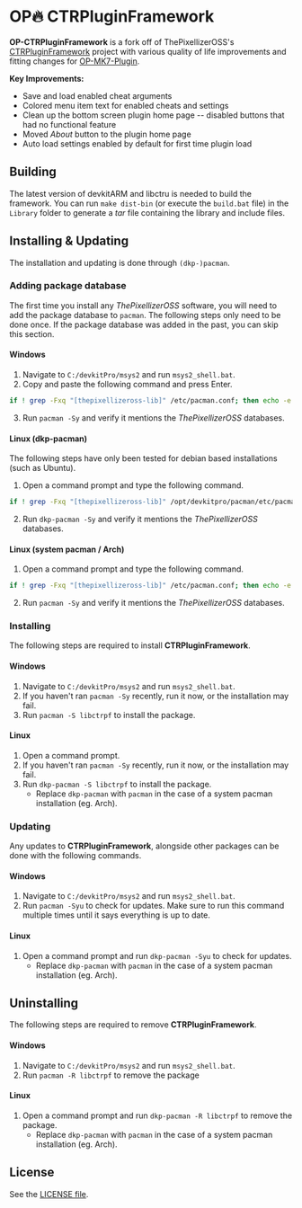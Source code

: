# OP🔥 CTRPluginFramework
**OP-CTRPluginFramework** is a fork off of ThePixellizerOSS's [CTRPluginFramework](https://gitlab.com/thepixellizeross/ctrpluginframework) project with various quality of life improvements and fitting changes for [OP-MK7-Plugin](https://github.com/memoization/OP-MK7-Plugin).

**Key Improvements:**
- Save and load enabled cheat arguments
- Colored menu item text for enabled cheats and settings
- Clean up the bottom screen plugin home page -- disabled buttons that had no functional feature
- Moved *About* button to the plugin home page
- Auto load settings enabled by default for first time plugin load

## Building
The latest version of devkitARM and libctru is needed to build the framework. You can run `make dist-bin` (or execute the `build.bat` file) in the `Library` folder to generate a *tar* file containing the library and include files.

## Installing & Updating
The installation and updating is done through `(dkp-)pacman`.

### Adding package database
The first time you install any *ThePixellizerOSS* software, you will need to add the package database to `pacman`. The following steps only need to be done once. If the package database was added in the past, you can skip this section.

#### Windows
1. Navigate to `C:/devkitPro/msys2` and run `msys2_shell.bat`.
2. Copy and paste the following command and press Enter.
```sh
if ! grep -Fxq "[thepixellizeross-lib]" /etc/pacman.conf; then echo -e "\n[thepixellizeross-lib]\nServer = https://thepixellizeross.gitlab.io/packages/any\nSigLevel = Optional" | tee -a /etc/pacman.conf > /dev/null; fi; if ! grep -Fxq "[thepixellizeross-win]" /etc/pacman.conf; then echo -e "\n[thepixellizeross-win]\nServer = https://thepixellizeross.gitlab.io/packages/x86_64/win\nSigLevel = Optional" | tee -a /etc/pacman.conf > /dev/null; fi
```
3. Run `pacman -Sy` and verify it mentions the *ThePixellizerOSS* databases.

#### Linux (dkp-pacman)
The following steps have only been tested for debian based installations (such as Ubuntu).

1. Open a command prompt and type the following command.
```sh
if ! grep -Fxq "[thepixellizeross-lib]" /opt/devkitpro/pacman/etc/pacman.conf; then echo -e "\n[thepixellizeross-lib]\nServer = https://thepixellizeross.gitlab.io/packages/any\nSigLevel = Optional" | sudo tee -a /opt/devkitpro/pacman/etc/pacman.conf > /dev/null; fi; if ! grep -Fxq "[thepixellizeross-linux]" /opt/devkitpro/pacman/etc/pacman.conf; then echo -e "\n[thepixellizeross-linux]\nServer = https://thepixellizeross.gitlab.io/packages/x86_64/linux\nSigLevel = Optional" | sudo tee -a /opt/devkitpro/pacman/etc/pacman.conf > /dev/null; fi
```
2. Run `dkp-pacman -Sy` and verify it mentions the *ThePixellizerOSS* databases.

#### Linux (system pacman / Arch)

1. Open a command prompt and type the following command.
```sh
if ! grep -Fxq "[thepixellizeross-lib]" /etc/pacman.conf; then echo -e "\n[thepixellizeross-lib]\nServer = https://thepixellizeross.gitlab.io/packages/any\nSigLevel = Optional" | sudo tee -a /etc/pacman.conf > /dev/null; fi; if ! grep -Fxq "[thepixellizeross-linux]" /etc/pacman.conf; then echo -e "\n[thepixellizeross-linux]\nServer = https://thepixellizeross.gitlab.io/packages/x86_64/linux\nSigLevel = Optional" | sudo tee -a /etc/pacman.conf > /dev/null; fi
```
2. Run `pacman -Sy` and verify it mentions the *ThePixellizerOSS* databases.

### Installing
The following steps are required to install **CTRPluginFramework**.

#### Windows
1. Navigate to `C:/devkitPro/msys2` and run `msys2_shell.bat`.
2. If you haven't ran `pacman -Sy` recently, run it now, or the installation may fail.
3. Run `pacman -S libctrpf` to install the package.

#### Linux
1. Open a command prompt.
2. If you haven't ran `pacman -Sy` recently, run it now, or the installation may fail.
3. Run `dkp-pacman -S libctrpf` to install the package.
    - Replace `dkp-pacman` with `pacman` in the case of a system pacman installation (eg. Arch).

### Updating
Any updates to **CTRPluginFramework**, alongside other packages can be done with the following commands.

#### Windows
1. Navigate to `C:/devkitPro/msys2` and run `msys2_shell.bat`.
2. Run `pacman -Syu` to check for updates. Make sure to run this command multiple times until it says everything is up to date.

#### Linux
1. Open a command prompt and run `dkp-pacman -Syu` to check for updates.
    - Replace `dkp-pacman` with `pacman` in the case of a system pacman installation (eg. Arch).

## Uninstalling
The following steps are required to remove **CTRPluginFramework**.

#### Windows
1. Navigate to `C:/devkitPro/msys2` and run `msys2_shell.bat`.
2. Run `pacman -R libctrpf` to remove the package

#### Linux
1. Open a command prompt and run `dkp-pacman -R libctrpf` to remove the package.
    - Replace `dkp-pacman` with `pacman` in the case of a system pacman installation (eg. Arch).

## License
See the [LICENSE file](LICENSE.txt).

